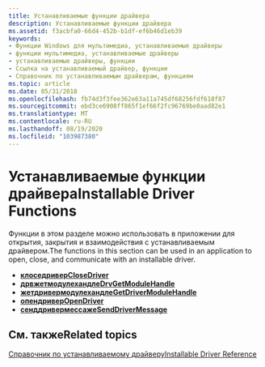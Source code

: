 ```yaml
---
title: Устанавливаемые функции драйвера
description: Устанавливаемые функции драйвера
ms.assetid: f3acbfa0-66d4-452b-b1df-ef6b46d1eb39
keywords:
- Функции Windows для мультимедиа, устанавливаемые драйверы
- функции мультимедиа, устанавливаемые драйверы
- устанавливаемые драйверы, функции
- Ссылка на устанавливаемый драйвер, функции
- Справочник по устанавливаемым драйверам, функциям
ms.topic: article
ms.date: 05/31/2018
ms.openlocfilehash: fb74d3f3fee362e63a11a745df68256fdf618f87
ms.sourcegitcommit: ebd3ce6908ff865f1ef66f2fc96769be0aad82e1
ms.translationtype: MT
ms.contentlocale: ru-RU
ms.lasthandoff: 08/19/2020
ms.locfileid: "103987380"
---
```

# <a name="installable-driver-functions"></a><span data-ttu-id="8e64b-108">Устанавливаемые функции драйвера</span><span class="sxs-lookup"><span data-stu-id="8e64b-108">Installable Driver Functions</span></span>

<span data-ttu-id="8e64b-109">Функции в этом разделе можно использовать в приложении для открытия, закрытия и взаимодействия с устанавливаемым драйвером.</span><span class="sxs-lookup"><span data-stu-id="8e64b-109">The functions in this section can be used in an application to open, close, and communicate with an installable driver.</span></span>

-   [<span data-ttu-id="8e64b-110">**клоседривер**</span><span class="sxs-lookup"><span data-stu-id="8e64b-110">**CloseDriver**</span></span>](/windows/win32/api/mmiscapi/nf-mmiscapi-closedriver)
-   [<span data-ttu-id="8e64b-111">**дрвжетмодулехандле**</span><span class="sxs-lookup"><span data-stu-id="8e64b-111">**DrvGetModuleHandle**</span></span>](/windows/win32/api/mmiscapi/nf-mmiscapi-drvgetmodulehandle)
-   [<span data-ttu-id="8e64b-112">**жетдривермодулехандле**</span><span class="sxs-lookup"><span data-stu-id="8e64b-112">**GetDriverModuleHandle**</span></span>](/windows/win32/api/mmiscapi/nf-mmiscapi-getdrivermodulehandle)
-   [<span data-ttu-id="8e64b-113">**опендривер**</span><span class="sxs-lookup"><span data-stu-id="8e64b-113">**OpenDriver**</span></span>](/windows/win32/api/mmiscapi/nf-mmiscapi-opendriver)
-   [<span data-ttu-id="8e64b-114">**сенддривермессаже**</span><span class="sxs-lookup"><span data-stu-id="8e64b-114">**SendDriverMessage**</span></span>](/windows/win32/api/mmiscapi/nf-mmiscapi-senddrivermessage)

## <a name="related-topics"></a><span data-ttu-id="8e64b-115">См. также</span><span class="sxs-lookup"><span data-stu-id="8e64b-115">Related topics</span></span>

<dl> <dt>

[<span data-ttu-id="8e64b-116">Справочник по устанавливаемому драйверу</span><span class="sxs-lookup"><span data-stu-id="8e64b-116">Installable Driver Reference</span></span>](installable-driver-reference.md)
</dt> </dl>

 

 